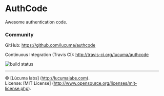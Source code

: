 
# AuthCode

Awesome authentication code.

### Community

GitHub: https://github.com/lucuma/authcode

Continuous Integration (Travis CI): http://travis-ci.org/lucuma/authcode

![build status](https://secure.travis-ci.org/lucuma/authcode.png?branch=master)


---------------------------------------
© [Lúcuma labs] (http://lucumalabs.com).  
License: [MIT License] (http://www.opensource.org/licenses/mit-license.php).